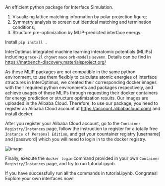 An efficient python package for Interface Simulation.
1. Visualizing lattice matching information by polar projection figure;
2. Symmetry analysis to screen out identical matching and termination conditions;
3. Structure pre-optimization by MLIP-predicted interface energy.

Install
`pip install .`

InterOptimus integrated machine learning interatomic potentials (MLIPs) including `grace-2l` `chgnet` `mace` `orb-models` `sevenn`. Details can be find in https://matbench-discovery.materialsproject.org/

As these MLIP packages are not compatible in the same python environment, to use them flexibly to calculate atomic energies of interface structures in InterOptimus, we created their corresponding docker images with their required python environments and packages respectively, and achieve usages of these MLIPs through requesting their docker containers for energy prediction or structure optimization results. Our images are uploaded in the Alibaba Cloud. Therefore, to use our package, you need to register an Alibaba Cloud account at https://account.alibabacloud.com/ and install docker.

After you register your Alibaba Cloud account, go to the `Container Registry/Instances` page, follow the instruction to register for a totally free `Instance of Personal Edition`, and get your countainer registry [username] and [password] which you will need to login in to the docker registry.

![image](https://github.com/user-attachments/assets/bd4240f8-f9d2-4f36-990b-579963a7462a)

Finally, execute the `docker login` command provided in your own `Container Registry/Instances` page, and try to run tutorial.ipynb.

If you have successfully run all the commands in tutorial.ipynb. Congrates! Explore your own interfaces now!
